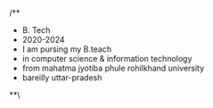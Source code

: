 /**

* B. Tech
* 2020-2024
* I am pursing my B.teach
* in computer science & information technology
* from mahatma jyotiba phule rohilkhand university
* bareilly uttar-pradesh
 
**\